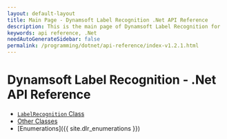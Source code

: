 ```yaml
---
layout: default-layout
title: Main Page - Dynamsoft Label Recognition .Net API Reference
description: This is the main page of Dynamsoft Label Recognition for .Net API Reference.
keywords: api reference, .Net
needAutoGenerateSidebar: false
permalink: /programming/dotnet/api-reference/index-v1.2.1.html
---
```


# Dynamsoft Label Recognition - .Net API Reference

- [`LabelRecognition` Class](label-recognition/index.html) 
- [Other Classes](class/index.html)  
- [Enumerations]({{ site.dlr_enumerations }})
